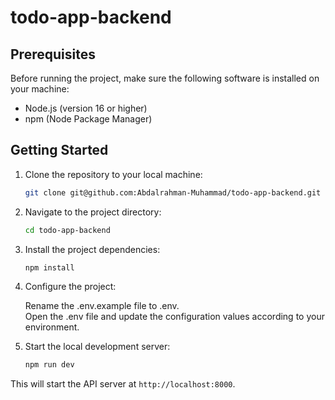 # todo-app-backend

## Prerequisites

Before running the project, make sure the following software is installed on your machine:

- Node.js (version 16 or higher)
- npm (Node Package Manager)

## Getting Started

1. Clone the repository to your local machine:

   ```bash
   git clone git@github.com:Abdalrahman-Muhammad/todo-app-backend.git
   ```

2. Navigate to the project directory:

   ```bash
   cd todo-app-backend
   ```

3. Install the project dependencies:

   ```bash
   npm install
   ```

4. Configure the project:

   Rename the .env.example file to .env.<br>
   Open the .env file and update the configuration values according to your environment.

5. Start the local development server:

   ```bash
   npm run dev
   ```

This will start the API server at `http://localhost:8000`.

